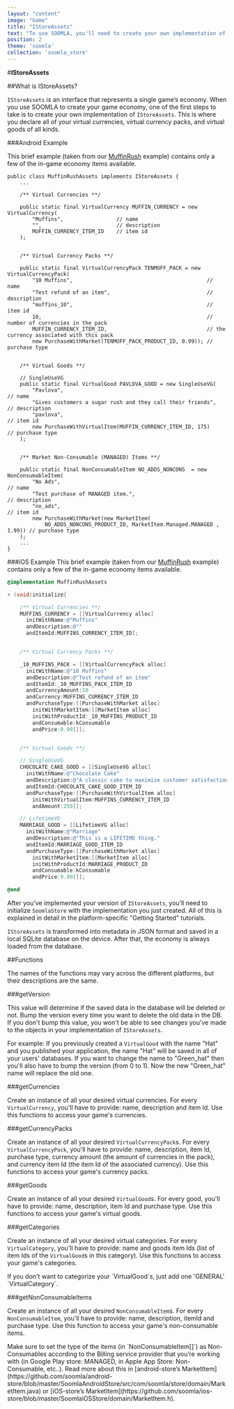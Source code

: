 ```yaml
---
layout: "content"
image: "Game"
title: "IStoreAssets"
text: "To use SOOMLA, you'll need to create your own implementation of IStoreAssets, an interface that represents your game’s economy."
position: 2
theme: 'soomla'
collection: 'soomla_store'
---
```


#**IStoreAssets**


##What is IStoreAssets?

`IStoreAssets` is an interface that represents a single game’s economy. When you use SOOMLA to create your game economy, one of the first steps to take is to create your own implementation of `IStoreAssets`. This is where you declare all of your virtual currencies, virtual currency packs, and virtual goods of all kinds.

###Android Example

This brief example (taken from our [MuffinRush](https://github.com/soomla/android-store/blob/master/SoomlaAndroidExample/src/com/soomla/example/MuffinRushAssets.java) example) contains only a few of the in-game economy items available.

```
public class MuffinRushAssets implements IStoreAssets {
    ...

    /** Virtual Currencies **/

    public static final VirtualCurrency MUFFIN_CURRENCY = new VirtualCurrency(
        "Muffins",                 // name
        "",                        // description
        MUFFIN_CURRENCY_ITEM_ID    // item id
    );


    /** Virtual Currency Packs **/

    public static final VirtualCurrencyPack TENMUFF_PACK = new VirtualCurrencyPack(
        "10 Muffins",                                           // name
        "Test refund of an item",                               // description
        "muffins_10",                                           // item id
        10,                                                     // number of currencies in the pack
        MUFFIN_CURRENCY_ITEM_ID,                                // the currency associated with this pack
        new PurchaseWithMarket(TENMUFF_PACK_PRODUCT_ID, 0.99)); // purchase type


    /** Virtual Goods **/

    // SingleUseVG
    public static final VirtualGood PAVLOVA_GOOD = new SingleUseVG(
        "Pavlova",                                                   // name
        "Gives customers a sugar rush and they call their friends",  // description
        "pavlova",                                                   // item id
        new PurchaseWithVirtualItem(MUFFIN_CURRENCY_ITEM_ID, 175)    // purchase type
    );


    /** Market Non-Consumable (MANAGED) Items **/

    public static final NonConsumableItem NO_ADDS_NONCONS  = new NonConsumableItem(
        "No Ads",                                                           // name
        "Test purchase of MANAGED item.",                                   // description
        "no_ads",                                                           // item id
        new PurchaseWithMarket(new MarketItem(
            NO_ADDS_NONCONS_PRODUCT_ID, MarketItem.Managed.MANAGED , 1.99)) // purchase type
    );
    ...
}
```

###iOS Example
This brief example (taken from our [MuffinRush](https://github.com/soomla/ios-store/blob/master/SoomlaiOSStoreExample/SoomlaiOSStoreExample/MuffinRushAssets.m) example) contains only a few of the in-game economy items available.

```objectivec
@implementation MuffinRushAssets

+ (void)initialize{

    /** Virtual Currencies **/
    MUFFINS_CURRENCY = [[VirtualCurrency alloc]
      initWithName:@"Muffins"
      andDescription:@""
      andItemId:MUFFINS_CURRENCY_ITEM_ID];


    /** Virtual Currency Packs **/

    _10_MUFFINS_PACK = [[VirtualCurrencyPack alloc]
      initWithName:@"10 Muffins"
      andDescription:@"Test refund of an item"
      andItemId:_10_MUFFINS_PACK_ITEM_ID
      andCurrencyAmount:10
      andCurrency:MUFFINS_CURRENCY_ITEM_ID
      andPurchaseType:[[PurchaseWithMarket alloc]
        initWithMarketItem:[[MarketItem alloc]
        initWithProductId:_10_MUFFINS_PRODUCT_ID
        andConsumable:kConsumable
        andPrice:0.99]]];


    /** Virtual Goods **/

    // SingleUseVG
    CHOCOLATE_CAKE_GOOD = [[SingleUseVG alloc]
      initWithName:@"Chocolate Cake"
      andDescription:@"A classic cake to maximize customer satisfaction"
      andItemId:CHOCOLATE_CAKE_GOOD_ITEM_ID
      andPurchaseType:[[PurchaseWithVirtualItem alloc]
        initWithVirtualItem:MUFFINS_CURRENCY_ITEM_ID
        andAmount:250]];

    // LifetimeVG
    MARRIAGE_GOOD = [[LifetimeVG alloc]
      initWithName:@"Marriage"
      andDescription:@"This is a LIFETIME thing."
      andItemId:MARRIAGE_GOOD_ITEM_ID
      andPurchaseType:[[PurchaseWithMarket alloc]
        initWithMarketItem:[[MarketItem alloc]
        initWithProductId:MARRIAGE_PRODUCT_ID
        andConsumable:kConsumable
        andPrice:9.99]]];

@end
```

After you’ve implemented your version of `IStoreAssets`, you’ll need to initialize `SoomlaStore` with the implementation you just created. All of this is explained in detail in the platform-specific "Getting Started" tutorials.

`IStoreAssets` is transformed into metadata in JSON format and saved in a local SQLite database on the device. After that, the economy is always loaded from the database.


##Functions
<div class="info-box">The names of the functions may vary across the different platforms, but their descriptions are the same.</div>

###getVersion

This value will determine if the saved data in the database will be deleted or not. Bump the version every time you want to delete the old data in the DB. If you don't bump this value, you won't be able to see changes you've made to the objects in your implementation of `IStoreAssets`.

For example: If you previously created a `VirtualGood` with the name "Hat" and you published your application, the name "Hat” will be saved in all of your users' databases. If you want to change the name to "Green_hat" then you'll also have to bump the version (from 0 to 1). Now the new "Green_hat" name will replace the old one.


###getCurrencies

Create an instance of all your desired virtual currencies. For every `VirtualCurrency`, you'll have to provide: name, description and item Id. Use this functions to access your game's currencies.


###getCurrencyPacks

Create an instance of all your desired `VirtualCurrencyPack`s. For every `VirtualCurrencyPack`, you'll have to provide: name, description, item Id, purchase type, currency amount (the amount of currencies in the pack), and currency item Id (the item Id of the associated currency). Use this functions to access your game's currency packs.


###getGoods

Create an instance of all your desired `VirtualGood`s. For every good, you'll have to provide: name, description, item Id and purchase type. Use this functions to access your game's virtual goods.


###getCategories

Create an instance of all your desired virtual categories. For every `VirtualCategory`, you'll have to provide: name and goods item Ids (list of item Ids of the `VirtualGood`s in this category). Use this functions to access your game's categories.

<div class="info-box">If you don't want to categorize your `VirtualGood`s, just add one 'GENERAL' `VirtualCategory`.</div>


###getNonConsumableItems

Create an instance of all your desired `NonConsumableItem`s. For every `NonConsumableItem`, you'll have to provide: name, description, itemId and purchase type. Use this function to access your game's non-consumable items.

<div class="info-box">Make sure to set the type of the items (in `NonConsumableItem[]`) as Non-Consumables according to the Billing service provider that you’re working with (in Google Play store: MANAGED, in Apple App Store: Non-Consumable, etc..). Read more about this in [android-store’s MarketItem](https://github.com/soomla/android-store/blob/master/SoomlaAndroidStore/src/com/soomla/store/domain/MarketItem.java) or [iOS-store’s MarketItem](https://github.com/soomla/ios-store/blob/master/SoomlaiOSStore/domain/MarketItem.h).</div>
